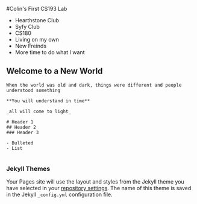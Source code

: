 #Colin's First CS193 Lab

- Hearthstone Club
- Syfy Club
- CS180
- Living on my own
- New Freinds
- More time to do what I want




## Welcome to a New World

``` ###When the time comes, you know what much be done
When the world was old and dark, things were different and people understood something 

**You will understand in time**

_all will come to light_

# Header 1
## Header 2
### Header 3

- Bulleted
- List


```



### Jekyll Themes

Your Pages site will use the layout and styles from the Jekyll theme you have selected in your [repository settings](https://github.com/kalutes/CS193_Fall18_Lab1/settings). The name of this theme is saved in the Jekyll `_config.yml` configuration file.
